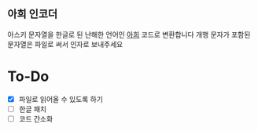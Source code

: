 ## 아희 인코더

아스키 문자열을 한글로 된 난해한 언어인 [아희](https://github.com/aheui) 코드로 변환합니다
개행 문자가 포함된 문자열은 파일로 써서 인자로 보내주세요

# To-Do
- [x] 파일로 읽어올 수 있도록 하기
- [ ] 한글 패치
- [ ] 코드 간소화